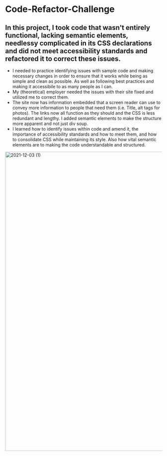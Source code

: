 # Code-Refactor-Challenge

## In this project, I took code that wasn't entirely functional, lacking semantic elements, needlessy complicated in its CSS declarations and did not meet accessibility standards and refactored it to correct these issues.

- I needed to practice identifying issues with sample code and making necessary changes in order to ensure that it works while being as simple and clean as possible. As well as following best practices and making it accessibile to as many people as I can.
- My (theoretical) employer needed the issues with their site fixed and utilized me to correct them.
- The site now has information embedded that a screen reader can use to convey more information to people that need them (i.e. Title, alt tags for photos). The links now all function as they should and the CSS is less redundant and lengthy. I added semantic elements to make the structure more apparent and not just div soup.
- I learned how to identify issues within code and amend it, the importance of accessibility standards and how to meet them, and how to consolidate CSS while maintaining its style. Also how vital semantic elements are to making the code understandable and structured.    

<img width="960" alt="2021-12-03 (1)" src="https://user-images.githubusercontent.com/93964501/144689346-3bdbaf64-a3a1-46d2-8688-203375a7bca4.png">
